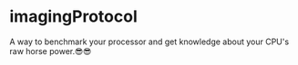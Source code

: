 # imagingProtocol
A way to benchmark your processor and get knowledge about your CPU's raw horse power.😎😎
